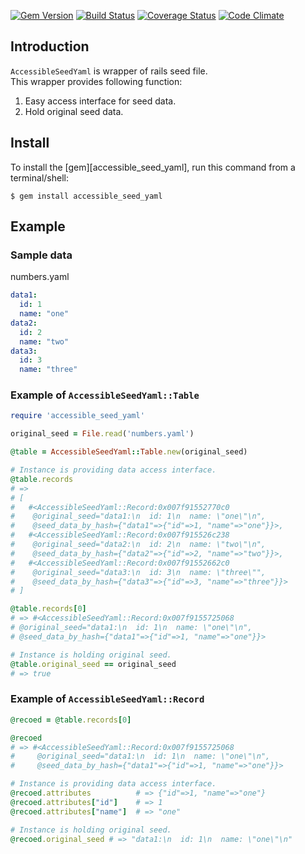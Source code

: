 [![Gem Version](https://badge.fury.io/rb/accessible_seed_yaml.svg)](http://badge.fury.io/rb/accessible_seed_yaml)
[![Build Status](https://travis-ci.org/Shinya131/accessible_seed_yaml.svg?branch=master)](https://travis-ci.org/Shinya131/accessible_seed_yaml)
[![Coverage Status](https://coveralls.io/repos/Shinya131/accessible_seed_yaml/badge.png?branch=develop)](https://coveralls.io/r/Shinya131/accessible_seed_yaml?branch=develop)
[![Code Climate](https://codeclimate.com/github/Shinya131/accessible_seed_yaml/badges/gpa.svg)](https://codeclimate.com/github/Shinya131/accessible_seed_yaml)

## Introduction
`AccessibleSeedYaml` is wrapper of rails seed file.  
This wrapper provides following function:

1. Easy access interface for seed data.
2. Hold original seed data.

## Install

To install the [gem][accessible_seed_yaml], run this command from a terminal/shell:

    $ gem install accessible_seed_yaml

## Example 
### Sample data
numbers.yaml
```yaml
data1:
  id: 1
  name: "one"
data2:
  id: 2
  name: "two"
data3:
  id: 3
  name: "three"
```

### Example of `AccessibleSeedYaml::Table`
```ruby
require 'accessible_seed_yaml'

original_seed = File.read('numbers.yaml')

@table = AccessibleSeedYaml::Table.new(original_seed)

# Instance is providing data access interface.
@table.records
# => 
# [
#   #<AccessibleSeedYaml::Record:0x007f91552770c0
#    @original_seed="data1:\n  id: 1\n  name: \"one\"\n",
#    @seed_data_by_hash={"data1"=>{"id"=>1, "name"=>"one"}}>,
#   #<AccessibleSeedYaml::Record:0x007f915526c238
#    @original_seed="data2:\n  id: 2\n  name: \"two\"\n",
#    @seed_data_by_hash={"data2"=>{"id"=>2, "name"=>"two"}}>,
#   #<AccessibleSeedYaml::Record:0x007f91552662c0
#    @original_seed="data3:\n  id: 3\n  name: \"three\"",
#    @seed_data_by_hash={"data3"=>{"id"=>3, "name"=>"three"}}>
# ]

@table.records[0]
# => #<AccessibleSeedYaml::Record:0x007f9155725068
# @original_seed="data1:\n  id: 1\n  name: \"one\"\n",
# @seed_data_by_hash={"data1"=>{"id"=>1, "name"=>"one"}}>

# Instance is holding original seed.
@table.original_seed == original_seed
# => true
```
### Example of `AccessibleSeedYaml::Record`
```ruby
@recoed = @table.records[0]

@recoed
# => #<AccessibleSeedYaml::Record:0x007f9155725068
#     @original_seed="data1:\n  id: 1\n  name: \"one\"\n",
#     @seed_data_by_hash={"data1"=>{"id"=>1, "name"=>"one"}}>

# Instance is providing data access interface.
@recoed.attributes          # => {"id"=>1, "name"=>"one"}
@recoed.attributes["id"]    # => 1
@recoed.attributes["name"]  # => "one"

# Instance is holding original seed.
@recoed.original_seed # => "data1:\n  id: 1\n  name: \"one\"\n"
```
